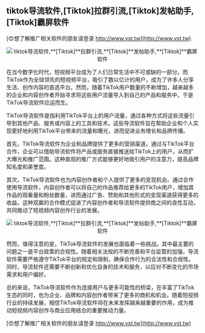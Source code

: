 ## **tiktok导流软件,**[Tiktok]**拉群引流,**[Tiktok]**发帖助手,**[Tiktok]**霸屏软件**

[😍想了解推广相关软件的朋友请登录 http://www.vst.tw](http://www.vst.tw)

 <center><img src="https://vst.tw/MP4/tuiguang/png/0.png" alt="tiktok导流软件,**[Tiktok]**拉群引流,**[Tiktok]**发帖助手,**[Tiktok]**霸屏软件"></center>

在当今数字化时代，短视频平台成为了人们日常生活中不可或缺的一部分。而TikTok作为全球领先的短视频平台，吸引了数以亿计的用户，成为了许多人分享生活、创作内容的首选平台。然而，随着TikTok用户数量的不断增加，越来越多的企业和内容创作者开始寻求将这些用户流量导入到自己的产品和服务中，于是TikTok导流软件应运而生。

TikTok导流软件是指利用TikTok平台上的用户流量，通过各种方式将这些流量引导到其他产品、服务或内容上的工具和技术。这些导流软件旨在帮助企业和个人实现更好地利用TikTok平台带来的流量和曝光，进而促进业务增长和品牌传播。

首先，TikTok导流软件为企业和品牌提供了更多的营销渠道。通过与TikTok平台合作，企业可以借助导流软件将产品或服务直接推送给TikTok上的用户，从而扩大曝光和推广范围。这种直观的推广方式能够更好地吸引用户的注意力，提高品牌知名度和美誉度。

其次，TikTok导流软件也为内容创作者和个人提供了更多的变现机会。通过合作使用导流软件，内容创作者可以将自己的作品推荐给更多的TikTok用户，增加其作品的观看量和粉丝数量，进而通过广告、赞助和其他形式的变现渠道获得更多的收益。这种双赢的合作模式促进了内容创作者和导流软件提供商之间的良性互动，共同推动了短视频内容创作行业的发展。

 <center><img src="https://vst.tw/MP4/tuiguang/png/5.png" alt="tiktok导流软件,**[Tiktok]**拉群引流,**[Tiktok]**发帖助手,**[Tiktok]**霸屏软件"></center>

然而，值得注意的是，TikTok导流软件的发展也面临着一些挑战。其中最主要的问题之一是平台政策的合规性。随着相关法规的不断完善和平台监管的加强，导流软件需要严格遵守TikTok平台的规定和限制，确保合作行为的合法性和合规性。同时，导流软件还需要不断创新和优化自身的技术和服务，以应对不断变化的市场需求和用户偏好。

总的来说，TikTok导流软件作为连接用户与更多可能性的桥梁，在丰富了TikTok生态的同时，也为企业、品牌和内容创作者带来了更多的商机和机会。随着短视频行业的持续发展，相信TikTok导流软件将在未来发挥越来越重要的作用，成为推动短视频内容创作与商业应用结合的重要推动力量。

[😍想了解推广相关软件的朋友请登录 http://www.vst.tw](http://www.vst.tw)



